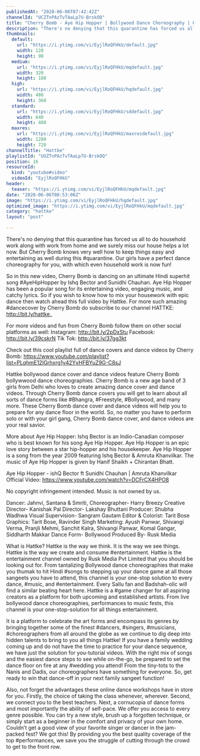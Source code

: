 ```yaml
---
publishedAt: "2020-06-06T07:42:42Z"
channelId: "UCZTnPAzTvTAaLp7U-BrskOQ"
title: "Cherry Bomb - Aye Hip Hopper | Bollywood Dance Choreography | Hattke​"
description: "There's no denying that this quarantine has forced us all to do household work along with work from home and we surely miss our house helps a lot now. But Cherry Bomb knows very well how to keep things easy and entertaining as well during this #quarantine. Our girls have a perfect dance choreography for you, with which even household work is now fun!\n\nSo in this new video, Cherry Bomb is dancing on an ultimate Hindi superhit song #AyeHipHopper by Ishq Bector and Sunidhi Chauhan. Aye Hip Hopper has been a popular song for its entertaining video, engaging music, and catchy lyrics. So if you wish to know how to mix your housework with epic dance then watch ahead this full video by Hattke. For more such amazing #dancecover by Cherry Bomb do subscribe to our channel HATTKE: http://bit.ly/hattke_\n\nFor more videos and fun from Cherry Bomb follow them on other social platforms as well: Instagram: http://bit.ly/2pDxStu Facebook: http://bit.ly/39cskrN Tik Tok: http://bit.ly/37gg3kt\n\nCheck out this cool playlist full of dance covers and dance videos by Cherry Bomb: https://www.youtube.com/playlist?list=PLqhmE12IGrhxrg1y42YvHFBYuZ9G-C8sJ\n\nHattke bollywood dance cover and dance videos feature Cherry Bomb bollywwood dance choreographies. Cherry Bomb is a new age band of 3 girls from Delhi who loves to create amazing dance cover and dance videos. Through Cherry Bomb dance covers you will get to learn about all sorts of dance forms like #Bhangra, #Freestyle, #Bollywood, and many more. These Cherry Bomb dance cover and dance videos will help you to prepare for any dance floor in the world. So, no matter you have to perform solo or with your girl gang, Cherry Bomb dance cover, and dance videos are your real savior.\n\nMore about Aye Hip Hopper:\nIshq Bector is an Indio-Canadian composer who is best known for his song Aye Hip Hopper. Aye Hip Hopper is an epic love story between a star hip-hopper and his housekeeper. Aye Hip Hopper is a song from the year 2009 featuring Ishq Bector & Amruta Khanvilkar. The music of Aye Hip Hopper is given by Hanif Shaikh + Chirantan Bhatt.\n\nAye Hip Hopper - ishQ Bector ft Sunidhi Chauhan | Amruta Khanvilkar Official Video: https://www.youtube.com/watch?v=DCFrCX4HPO8\n\nNo copyright infringement intended. Music is not owned by us.\n\nDancer: Jahnvi, Santana & Smriti,\nChoreographer- Harry Breezy \nCreative Director- Kanishak Pal\nDirector- Lakshay Bhuttani\nProducer: Shubha Wadhwa\nVisual Supervision- Sangram Gautam\nEditor & Colorist: Tarit Bose\nGraphics: Tarit Bose, Ravinder Singh\nMarketing: Ayush Panwar, Shivangi Verma, Pranjli Mehmi, Sanchit Kalra, Shivangi Panwar, Komal Gangar, Siddharth Makkar\nDance Form- Bollywood\nProduced By- Rusk Media\n\nWhat is Hattke? Hattke is the way we think. It is the way we see things. Hattke is the way we create and consume #entertainment. Hattke is the entertainment channel owned by Rusk Media Pvt Limited that you should be looking out for. From tantalizing Bollywood dance choreographies that make you thumak to hit Hindi #songs to stepping up your dance game at all those sangeets you have to attend, this channel is your one-stop solution to every dance, #music, and #entertainment. Every Sallu fan and Badshah-olic will find a similar beating heart here. Hattke is a #game changer for all aspiring creators as a platform for both upcoming and established artists. From live bollywood dance choreographies, performances to music fests, this channel is your one-stop-solution for all things entertainment.\n\nIt is a platform to celebrate the art forms and encompass its genres by bringing together some of the finest #dancers, #singers, #musicians, #choreographers from all around the globe as we continue to dig deep into hidden talents to bring to you all things Hattke! If you have a family wedding coming up and do not have the time to practice for your dance sequence, we have just the solution for you-tutorial videos. With the right mix of songs and the easiest dance steps to see while on-the-go, be prepared to set the dance floor on fire at any #wedding you attend! From the tiny-tots to the Nanis and Dadis, our choreographers have something for everyone. So, get ready to win that dance-off in your next family sangeet function!\n\nAlso, not forget the advantages these online dance workshops have in store for you. Firstly, the choice of taking the class whenever, wherever. Second, we connect you to the best teachers. Next, a cornucopia of dance forms and most importantly the ability of self-pace. We offer you access to every genre possible. You can try a new style, brush up a forgotten technique, or simply start as a beginner in the comfort and privacy of your own home. Couldn’t get a good view of your favorite singer or dancer in the jam-packed fest? We got this! By providing you the best quality coverage of the top #performances, we save you the struggle of cutting through the crowd to get to the front row."
thumbnails:
  default:
    url: "https://i.ytimg.com/vi/EyjlRoQFHkU/default.jpg"
    width: 120
    height: 90
  medium:
    url: "https://i.ytimg.com/vi/EyjlRoQFHkU/mqdefault.jpg"
    width: 320
    height: 180
  high:
    url: "https://i.ytimg.com/vi/EyjlRoQFHkU/hqdefault.jpg"
    width: 480
    height: 360
  standard:
    url: "https://i.ytimg.com/vi/EyjlRoQFHkU/sddefault.jpg"
    width: 640
    height: 480
  maxres:
    url: "https://i.ytimg.com/vi/EyjlRoQFHkU/maxresdefault.jpg"
    width: 1280
    height: 720
channelTitle: "Hattke"
playlistId: "UUZTnPAzTvTAaLp7U-BrskOQ"
position: 16
resourceId:
  kind: "youtube#video"
  videoId: "EyjlRoQFHkU"
header:
  teaser: "https://i.ytimg.com/vi/EyjlRoQFHkU/mqdefault.jpg"
date: "2020-06-06T08:53:06Z"
image: "https://i.ytimg.com/vi/EyjlRoQFHkU/hqdefault.jpg"
optimized_image: "https://i.ytimg.com/vi/EyjlRoQFHkU/mqdefault.jpg"
category: "hattke"
layout: "post"

---
```

There's no denying that this quarantine has forced us all to do household work along with work from home and we surely miss our house helps a lot now. But Cherry Bomb knows very well how to keep things easy and entertaining as well during this #quarantine. Our girls have a perfect dance choreography for you, with which even household work is now fun!

So in this new video, Cherry Bomb is dancing on an ultimate Hindi superhit song #AyeHipHopper by Ishq Bector and Sunidhi Chauhan. Aye Hip Hopper has been a popular song for its entertaining video, engaging music, and catchy lyrics. So if you wish to know how to mix your housework with epic dance then watch ahead this full video by Hattke. For more such amazing #dancecover by Cherry Bomb do subscribe to our channel HATTKE: http://bit.ly/hattke_

For more videos and fun from Cherry Bomb follow them on other social platforms as well: Instagram: http://bit.ly/2pDxStu Facebook: http://bit.ly/39cskrN Tik Tok: http://bit.ly/37gg3kt

Check out this cool playlist full of dance covers and dance videos by Cherry Bomb: https://www.youtube.com/playlist?list=PLqhmE12IGrhxrg1y42YvHFBYuZ9G-C8sJ

Hattke bollywood dance cover and dance videos feature Cherry Bomb bollywwood dance choreographies. Cherry Bomb is a new age band of 3 girls from Delhi who loves to create amazing dance cover and dance videos. Through Cherry Bomb dance covers you will get to learn about all sorts of dance forms like #Bhangra, #Freestyle, #Bollywood, and many more. These Cherry Bomb dance cover and dance videos will help you to prepare for any dance floor in the world. So, no matter you have to perform solo or with your girl gang, Cherry Bomb dance cover, and dance videos are your real savior.

More about Aye Hip Hopper:
Ishq Bector is an Indio-Canadian composer who is best known for his song Aye Hip Hopper. Aye Hip Hopper is an epic love story between a star hip-hopper and his housekeeper. Aye Hip Hopper is a song from the year 2009 featuring Ishq Bector & Amruta Khanvilkar. The music of Aye Hip Hopper is given by Hanif Shaikh + Chirantan Bhatt.

Aye Hip Hopper - ishQ Bector ft Sunidhi Chauhan | Amruta Khanvilkar Official Video: https://www.youtube.com/watch?v=DCFrCX4HPO8

No copyright infringement intended. Music is not owned by us.

Dancer: Jahnvi, Santana & Smriti,
Choreographer- Harry Breezy 
Creative Director- Kanishak Pal
Director- Lakshay Bhuttani
Producer: Shubha Wadhwa
Visual Supervision- Sangram Gautam
Editor & Colorist: Tarit Bose
Graphics: Tarit Bose, Ravinder Singh
Marketing: Ayush Panwar, Shivangi Verma, Pranjli Mehmi, Sanchit Kalra, Shivangi Panwar, Komal Gangar, Siddharth Makkar
Dance Form- Bollywood
Produced By- Rusk Media

What is Hattke? Hattke is the way we think. It is the way we see things. Hattke is the way we create and consume #entertainment. Hattke is the entertainment channel owned by Rusk Media Pvt Limited that you should be looking out for. From tantalizing Bollywood dance choreographies that make you thumak to hit Hindi #songs to stepping up your dance game at all those sangeets you have to attend, this channel is your one-stop solution to every dance, #music, and #entertainment. Every Sallu fan and Badshah-olic will find a similar beating heart here. Hattke is a #game changer for all aspiring creators as a platform for both upcoming and established artists. From live bollywood dance choreographies, performances to music fests, this channel is your one-stop-solution for all things entertainment.

It is a platform to celebrate the art forms and encompass its genres by bringing together some of the finest #dancers, #singers, #musicians, #choreographers from all around the globe as we continue to dig deep into hidden talents to bring to you all things Hattke! If you have a family wedding coming up and do not have the time to practice for your dance sequence, we have just the solution for you-tutorial videos. With the right mix of songs and the easiest dance steps to see while on-the-go, be prepared to set the dance floor on fire at any #wedding you attend! From the tiny-tots to the Nanis and Dadis, our choreographers have something for everyone. So, get ready to win that dance-off in your next family sangeet function!

Also, not forget the advantages these online dance workshops have in store for you. Firstly, the choice of taking the class whenever, wherever. Second, we connect you to the best teachers. Next, a cornucopia of dance forms and most importantly the ability of self-pace. We offer you access to every genre possible. You can try a new style, brush up a forgotten technique, or simply start as a beginner in the comfort and privacy of your own home. Couldn’t get a good view of your favorite singer or dancer in the jam-packed fest? We got this! By providing you the best quality coverage of the top #performances, we save you the struggle of cutting through the crowd to get to the front row.